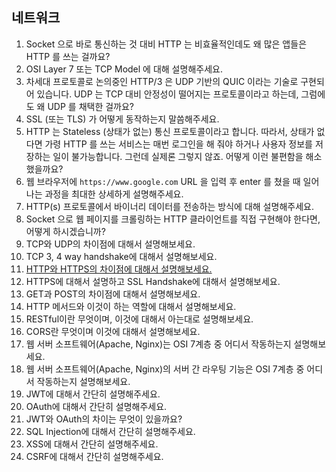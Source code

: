 ## 네트워크

1. Socket 으로 바로 통신하는 것 대비 HTTP 는 비효율적인데도 왜 많은 앱들은 HTTP 를 쓰는 걸까요?
2. OSI Layer 7 또는 TCP Model 에 대해 설명해주세요.
3. 차세대 프로토콜로 논의중인 HTTP/3 은 UDP 기반의 QUIC 이라는 기술로 구현되어 있습니다. UDP 는 TCP 대비 안정성이 떨어지는 프로토콜이라고 하는데, 그럼에도 왜 UDP 를 채택한 걸까요?
4. SSL (또는 TLS) 가 어떻게 동작하는지 말씀해주세요.
5. HTTP 는 Stateless (상태가 없는) 통신 프로토콜이라고 합니다. 따라서, 상태가 없다면 가령 HTTP 를 쓰는 서비스는 매번 로그인을 해 줘야 하거나 사용자 정보를 저장하는 일이 불가능합니다. 그런데 실제론 그렇지 않죠. 어떻게 이런 불편함을 해소했을까요?
6. 웹 브라우저에 `https://www.google.com` URL 을 입력 후 enter 를 쳤을 때 일어나는 과정을 최대한 상세하게 설명해주세요.
7. HTTP(s) 프로토콜에서 바이너리 데이터를 전송하는 방식에 대해 설명해주세요.
8. Socket 으로 웹 페이지를 크롤링하는 HTTP 클라이언트를 직접 구현해야 한다면, 어떻게 하시겠습니까?
9. TCP와 UDP의 차이점에 대해서 설명해보세요.
10. TCP 3, 4 way handshake에 대해서 설명해보세요.
11. [HTTP와 HTTPS의 차이점에 대해서 설명해보세요.](11.md)
12. HTTPS에 대해서 설명하고 SSL Handshake에 대해서 설명해보세요.
13. GET과 POST의 차이점에 대해서 설명해보세요.
14. HTTP 메서드와 이것이 하는 역할에 대해서 설명해보세요.
15. RESTful이란 무엇이며, 이것에 대해서 아는대로 설명해보세요.
16. CORS란 무엇이며 이것에 대해서 설명해보세요.
17. 웹 서버 소프트웨어(Apache, Nginx)는 OSI 7계층 중 어디서 작동하는지 설명해보세요.
18. 웹 서버 소프트웨어(Apache, Nginx)의 서버 간 라우팅 기능은 OSI 7계층 중 어디서 작동하는지 설명해보세요. 
19. JWT에 대해서 간단히 설명해주세요. 
20. OAuth에 대해서 간단히 설명해주세요. 
21. JWT와 OAuth의 차이는 무엇이 있을까요? 
22. SQL Injection에 대해서 간단히 설명해주세요. 
23. XSS에 대해서 간단히 설명해주세요. 
24. CSRF에 대해서 간단히 설명해주세요.

